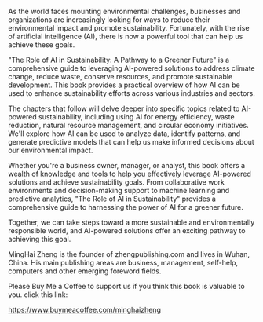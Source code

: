 
As the world faces mounting environmental challenges, businesses and organizations are increasingly looking for ways to reduce their environmental impact and promote sustainability. Fortunately, with the rise of artificial intelligence (AI), there is now a powerful tool that can help us achieve these goals.

"The Role of AI in Sustainability: A Pathway to a Greener Future" is a comprehensive guide to leveraging AI-powered solutions to address climate change, reduce waste, conserve resources, and promote sustainable development. This book provides a practical overview of how AI can be used to enhance sustainability efforts across various industries and sectors.

The chapters that follow will delve deeper into specific topics related to AI-powered sustainability, including using AI for energy efficiency, waste reduction, natural resource management, and circular economy initiatives. We'll explore how AI can be used to analyze data, identify patterns, and generate predictive models that can help us make informed decisions about our environmental impact.

Whether you're a business owner, manager, or analyst, this book offers a wealth of knowledge and tools to help you effectively leverage AI-powered solutions and achieve sustainability goals. From collaborative work environments and decision-making support to machine learning and predictive analytics, "The Role of AI in Sustainability" provides a comprehensive guide to harnessing the power of AI for a greener future.

Together, we can take steps toward a more sustainable and environmentally responsible world, and AI-powered solutions offer an exciting pathway to achieving this goal.

MingHai Zheng is the founder of zhengpublishing.com and lives in Wuhan, China. His main publishing areas are business, management, self-help, computers and other emerging foreword fields.

Please Buy Me a Coffee to support us if you think this book is valuable to you. click this link:

https://www.buymeacoffee.com/minghaizheng
